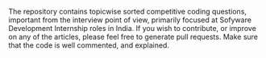 The repository contains topicwise sorted competitive coding questions, important from the interview point of view, primarily focused at Sofyware Development Internship roles in India. If you wish to contribute, or improve on any of the articles, please feel free to generate pull requests.
Make sure that the code is well commented, and explained.
